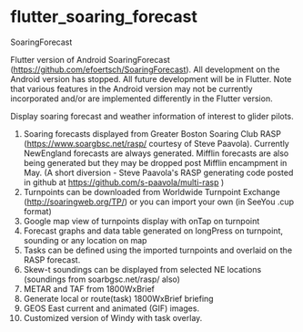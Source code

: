 # flutter_soaring_forecast
SoaringForecast

Flutter version of Android SoaringForecast (https://github.com/efoertsch/SoaringForecast). All development on the Android version has stopped. All future development will be in Flutter.
Note that various features in the Android version may not be currently incorporated and/or are implemented differently in the Flutter version. 

Display soaring forecast and weather information of interest to glider pilots.

1. Soaring forecasts displayed from Greater Boston Soaring Club RASP (https://www.soargbsc.net/rasp/  courtesy of Steve Paavola). Currently NewEngland forecasts are always generated. Mifflin forecasts are also being generated but they may be dropped post Mifflin encampment in May. (A short diversion - Steve Paavola's RASP generating code posted in github at https://github.com/s-paavola/multi-rasp )
2. Turnpoints can be downloaded from Worldwide Turnpoint Exchange (http://soaringweb.org/TP/) or you can import your own (in SeeYou .cup format)
3. Google map view of turnpoints display with onTap on turnpoint
4. Forecast graphs and data table generated on longPress on turnpoint, sounding or any location on map
5. Tasks can be defined using the imported turnpoints and overlaid on the RASP forecast.
6. Skew-t soundings can be displayed from selected NE locations (soundings from soarbgsc.net/rasp/ also)
7. METAR and TAF from 1800WxBrief
8. Generate local or route(task) 1800WxBrief briefing
9. GEOS East current and animated (GIF) images.
10. Customized version of Windy with task overlay.

